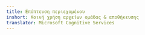 ```yaml
---
title: Επόπτευση περιεχομένου
inshort: Κοινή χρήση αρχείων ομάδας & αποθήκευσης
translator: Microsoft Cognitive Services
---
```





